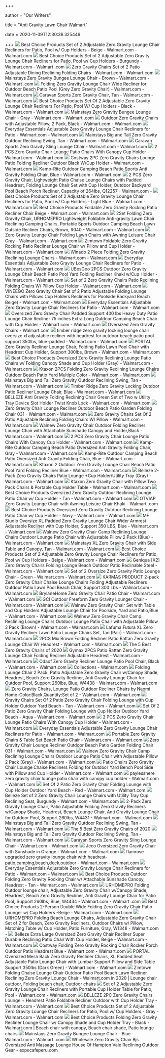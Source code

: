 +++
        
author = "Our Writers"
        
title = "Anti Gravity Lawn Chair Walmart"
        
date = 2020-11-09T12:30:39.325449
        
+++
[ ![](https://i5.walmartimages.com/asr/3dd44a1f-9e08-4315-bbcd-ea4bd1818336_1.8047fbdbc80f28db6894805846f17eb9.jpeg)](https://i5.walmartimages.com/asr/3dd44a1f-9e08-4315-bbcd-ea4bd1818336_1.8047fbdbc80f28db6894805846f17eb9.jpeg) Best Choice Products Set of 2 Adjustable Zero Gravity Lounge Chair  Recliners for Patio, Pool w/ Cup Holders - Beige - Walmart.com - Walmart.com
[ ![](https://i5.walmartimages.com/asr/5f985361-6c47-4ebc-a0f9-8f0ab44bb7ae_1.62efa8ac806fe8abca2fb579d065570f.jpeg)](https://i5.walmartimages.com/asr/5f985361-6c47-4ebc-a0f9-8f0ab44bb7ae_1.62efa8ac806fe8abca2fb579d065570f.jpeg) Best Choice Products Set of 2 Adjustable Zero Gravity Lounge Chair  Recliners for Patio, Pool w/ Cup Holders - Burgundy - Walmart.com - Walmart .com
[ ![](https://i5.walmartimages.com/asr/6efa0a10-37f9-42cc-9191-591e1f817c27_1.c9dd2484ef54f99241b73500b15bea24.jpeg?odnWidth=612&odnHeight=612&odnBg=ffffff)](https://i5.walmartimages.com/asr/6efa0a10-37f9-42cc-9191-591e1f817c27_1.c9dd2484ef54f99241b73500b15bea24.jpeg?odnWidth=612&odnHeight=612&odnBg=ffffff) Zero Gravity Chairs Set of 2 Patio Adjustable Dining Reclining Folding  Chairs - Walmart.com - Walmart.com
[ ![](https://i5.walmartimages.com/asr/1c6a19d3-99d1-430a-9f52-c61378a9586d_1.f8bed5bb83c9b230f50bf637ad3421d1.jpeg?odnWidth=612&odnHeight=612&odnBg=ffffff)](https://i5.walmartimages.com/asr/1c6a19d3-99d1-430a-9f52-c61378a9586d_1.f8bed5bb83c9b230f50bf637ad3421d1.jpeg?odnWidth=612&odnHeight=612&odnBg=ffffff) Mainstays Zero Gravity Bungee Lounge Chair - Brown - Walmart.com - Walmart .com
[ ![](https://i5.walmartimages.com/asr/91f27ffb-dbb0-40a5-ac4a-05f2f134c0ae_1.c2b506efce5d87916da579743045f053.jpeg?odnWidth=612&odnHeight=612&odnBg=ffffff)](https://i5.walmartimages.com/asr/91f27ffb-dbb0-40a5-ac4a-05f2f134c0ae_1.c2b506efce5d87916da579743045f053.jpeg?odnWidth=612&odnHeight=612&odnBg=ffffff) Folding Zero Gravity Lounge Chair Wide Recliner for Outdoor Beach Patio  Pool (Grey Zero Gravity Chair) - Walmart.com - Walmart.com
[ ![](https://i5.walmartimages.com/asr/d63a1bbd-9612-4d7e-a8d8-82bf1c4e1c39_1.c7b57be4e29d0a2b8c87c9209f85fc28.jpeg?odnWidth=612&odnHeight=612&odnBg=ffffff)](https://i5.walmartimages.com/asr/d63a1bbd-9612-4d7e-a8d8-82bf1c4e1c39_1.c7b57be4e29d0a2b8c87c9209f85fc28.jpeg?odnWidth=612&odnHeight=612&odnBg=ffffff) Caravan Sports Zero Gravity Chair, Tan - Walmart.com - Walmart.com
[ ![](https://i5.walmartimages.com/asr/ee245c39-30cb-4050-ae0d-3705b32b1928_2.440faaab3c08fb94ea381f5382231cad.jpeg?odnWidth=612&odnHeight=612&odnBg=ffffff)](https://i5.walmartimages.com/asr/ee245c39-30cb-4050-ae0d-3705b32b1928_2.440faaab3c08fb94ea381f5382231cad.jpeg?odnWidth=612&odnHeight=612&odnBg=ffffff) Best Choice Products Set Of 2 Adjustable Zero Gravity Lounge Chair  Recliners For Patio, Pool W/ Cup Holders - Black - Walmart.com - Walmart.com
[ ![](https://i5.walmartimages.com/asr/24895316-b0ca-42bd-902d-49a5a349da55_1.5284b0d511345b2b04f48a67d6e44dc6.jpeg?odnWidth=612&odnHeight=612&odnBg=ffffff)](https://i5.walmartimages.com/asr/24895316-b0ca-42bd-902d-49a5a349da55_1.5284b0d511345b2b04f48a67d6e44dc6.jpeg?odnWidth=612&odnHeight=612&odnBg=ffffff) Mainstays Zero Gravity Bungee Lounge Chair - Gray - Walmart.com - Walmart .com
[ ![](https://i5.walmartimages.com/asr/ca448358-aef7-4077-857f-bb17dfcc6a54_1.ff8a01385edd7408dc95f25bb60af23b.jpeg)](https://i5.walmartimages.com/asr/ca448358-aef7-4077-857f-bb17dfcc6a54_1.ff8a01385edd7408dc95f25bb60af23b.jpeg) Outdoor Zero Gravity Chairs with Adjustable Pillow, 2 Pack, Black - Walmart.com  - Walmart.com
[ ![](https://i5.walmartimages.com/asr/5c0afc19-6544-4381-ac4d-70d6772318e3_2.26ec3b59ce6529bcf94d12d30e03f925.jpeg)](https://i5.walmartimages.com/asr/5c0afc19-6544-4381-ac4d-70d6772318e3_2.26ec3b59ce6529bcf94d12d30e03f925.jpeg) Everyday Essentials Adjustable Zero Gravity Lounge Chair Recliners for Patio  - Walmart.com - Walmart.com
[ ![](https://i5.walmartimages.com/asr/743acc6c-ae47-434c-b56f-95d165791d63_1.d30a8d83e2f356ba06b3bb5d2c284d13.jpeg)](https://i5.walmartimages.com/asr/743acc6c-ae47-434c-b56f-95d165791d63_1.d30a8d83e2f356ba06b3bb5d2c284d13.jpeg) Mainstays Big and Tall Zero Gravity Outdoor Reclining Swing, Tan - Walmart.com  - Walmart.com
[ ![](https://i5.walmartimages.com/asr/f2c0c304-e37e-4786-93e2-b85522ac3914_1.b7b4e6e0a7da49fef42bbeeb460f45c0.jpeg?odnWidth=612&odnHeight=612&odnBg=ffffff)](https://i5.walmartimages.com/asr/f2c0c304-e37e-4786-93e2-b85522ac3914_1.b7b4e6e0a7da49fef42bbeeb460f45c0.jpeg?odnWidth=612&odnHeight=612&odnBg=ffffff) Caravan Sports Zero Gravity Sling Lounge Chair - Walmart.com - Walmart.com
[ ![](https://i5.walmartimages.com/asr/89eec10a-9146-499e-91ce-8b54893438a0_1.8564bed1769bd562ae937f244605b466.jpeg?odnWidth=612&odnHeight=612&odnBg=ffffff)](https://i5.walmartimages.com/asr/89eec10a-9146-499e-91ce-8b54893438a0_1.8564bed1769bd562ae937f244605b466.jpeg?odnWidth=612&odnHeight=612&odnBg=ffffff) 2 PCS Zero Gravity Chair Lounge Patio Chairs With Canopy Cup Holder -  Walmart.com - Walmart.com
[ ![](https://i5.walmartimages.com/asr/efb02c13-571a-4db3-adc0-b3013727a912_1.18f2d304c017b2ff8aeb13e050c9222f.jpeg?odnWidth=612&odnHeight=612&odnBg=ffffff)](https://i5.walmartimages.com/asr/efb02c13-571a-4db3-adc0-b3013727a912_1.18f2d304c017b2ff8aeb13e050c9222f.jpeg?odnWidth=612&odnHeight=612&odnBg=ffffff) Costway 2PC Zero Gravity Chairs Lounge Patio Folding Recliner Outdoor Black  W/Cup Holder - Walmart.com - Walmart.com
[ ![](https://i5.walmartimages.com/asr/122dd1ed-1e20-42c0-bc1f-865b23bb7a4a.40c0976e02ad84f322689f17b8c2bd58.jpeg?odnWidth=612&odnHeight=612&odnBg=ffffff)](https://i5.walmartimages.com/asr/122dd1ed-1e20-42c0-bc1f-865b23bb7a4a.40c0976e02ad84f322689f17b8c2bd58.jpeg?odnWidth=612&odnHeight=612&odnBg=ffffff) Kamp-Rite Outdoor Camping Beach Patio Sports Anti Gravity Folding Chair,  Blue - Walmart.com - Walmart.com
[ ![](https://i5.walmartimages.com/asr/da09c364-d76c-41ac-925b-054322d956ad_1.0ba33730e4c146d50d15519c3cbd1eb4.jpeg?odnWidth=612&odnHeight=612&odnBg=ffffff)](https://i5.walmartimages.com/asr/da09c364-d76c-41ac-925b-054322d956ad_1.0ba33730e4c146d50d15519c3cbd1eb4.jpeg?odnWidth=612&odnHeight=612&odnBg=ffffff) 2 PCS Zero Gravity Chair, Lightweight Patio Chaise Lounge Chairs with  Padded Headrest, Folding Lounge Chair Set with Cup Holder, Outdoor Backyard  Pool Beach Porch Recliner, Capacity of 264lbs, Q12257 - Walmart.com -
[ ![](https://i5.walmartimages.com/asr/a57e5ccb-6c31-43fe-9676-43da58bf08c7_1.fe560be102ad294526704ee24bed3629.jpeg?odnWidth=612&odnHeight=612&odnBg=ffffff)](https://i5.walmartimages.com/asr/a57e5ccb-6c31-43fe-9676-43da58bf08c7_1.fe560be102ad294526704ee24bed3629.jpeg?odnWidth=612&odnHeight=612&odnBg=ffffff) Best Choice Products Set of 2 Adjustable Zero Gravity Lounge Chair  Recliners for Patio, Pool w/ Cup Holders - Light Blue - Walmart.com -  Walmart.com
[ ![](https://i5.walmartimages.com/asr/8e92e006-5e8b-47fa-b840-3e04599e1fd0.62b80d0eb5b579a980b482701b7226d9.jpeg?odnWidth=612&odnHeight=612&odnBg=ffffff)](https://i5.walmartimages.com/asr/8e92e006-5e8b-47fa-b840-3e04599e1fd0.62b80d0eb5b579a980b482701b7226d9.jpeg?odnWidth=612&odnHeight=612&odnBg=ffffff) Best Choice Products Foldable Zero Gravity Rocking Patio Recliner Chair  Beige - Walmart.com - Walmart.com
[ ![](https://i5.walmartimages.com/asr/0ccfca7c-9c3f-4d33-8425-1b19a51bb327_1.4562f8ade5a506f14de9213203e4ee0c.jpeg?odnWidth=612&odnHeight=612&odnBg=ffffff)](https://i5.walmartimages.com/asr/0ccfca7c-9c3f-4d33-8425-1b19a51bb327_1.4562f8ade5a506f14de9213203e4ee0c.jpeg?odnWidth=612&odnHeight=612&odnBg=ffffff) 2Set Folding Zero Gravity Chair, URHOMEPRO Lightweight Foldable Anti-gravity  Lawn Chair Reclining Camping Chairs, Portable Sports Outdoor Camping Beach  Lawn Outside Recliner Chairs, Brown, R040 - Walmart.com - Walmart.com
[ ![](https://i5.walmartimages.com/asr/9f375acd-aad1-4059-85db-086f3b5feb93_1.00694ae485385f92d207db581278de4d.jpeg?odnWidth=612&odnHeight=612&odnBg=ffffff)](https://i5.walmartimages.com/asr/9f375acd-aad1-4059-85db-086f3b5feb93_1.00694ae485385f92d207db581278de4d.jpeg?odnWidth=612&odnHeight=612&odnBg=ffffff) Zero Gravity Lounge Chair Folding Lawn Chairs with Awning Leisure Chair  Gray - Walmart.com - Walmart.com
[ ![](https://i5.walmartimages.com/asr/fb1fe4bc-71c2-4189-9c6c-35cb861144d4_1.4d5e13d46711b6d96e9c0d37b52c80ef.jpeg?odnWidth=612&odnHeight=612&odnBg=ffffff)](https://i5.walmartimages.com/asr/fb1fe4bc-71c2-4189-9c6c-35cb861144d4_1.4d5e13d46711b6d96e9c0d37b52c80ef.jpeg?odnWidth=612&odnHeight=612&odnBg=ffffff) Zimtown Foldable Zero Gravity Rocking Patio Recliner Lounge Chair w/ Pillow  and Cup Holder - Walmart.com - Walmart.com
[ ![](https://i5.walmartimages.com/asr/c606df1e-a7c6-413c-893a-3ad19d0863fa_1.83687b125391011354daeb711030f613.jpeg?odnWidth=612&odnHeight=612&odnBg=ffffff)](https://i5.walmartimages.com/asr/c606df1e-a7c6-413c-893a-3ad19d0863fa_1.83687b125391011354daeb711030f613.jpeg?odnWidth=612&odnHeight=612&odnBg=ffffff) Winado 2 Piece Folding Zero Gravity Reclining Lounge Chairs - Walmart.com -  Walmart.com
[ ![](https://i5.walmartimages.com/asr/04bde87b-525d-4f85-bd42-c4e719e63178_2.5544ad952c22cf7fdf27d3f399dd5a9a.jpeg?odnWidth=612&odnHeight=612&odnBg=ffffff)](https://i5.walmartimages.com/asr/04bde87b-525d-4f85-bd42-c4e719e63178_2.5544ad952c22cf7fdf27d3f399dd5a9a.jpeg?odnWidth=612&odnHeight=612&odnBg=ffffff) Everyday Essentials Adjustable Zero Gravity Lounge Chair Recliners for Patio  - Walmart.com - Walmart.com
[ ![](https://i5.walmartimages.com/asr/81674453-0444-4934-a85e-1a539240f3f0_1.a5fde57c6cbcf1d3282367c930d067cb.jpeg?odnWidth=612&odnHeight=612&odnBg=ffffff)](https://i5.walmartimages.com/asr/81674453-0444-4934-a85e-1a539240f3f0_1.a5fde57c6cbcf1d3282367c930d067cb.jpeg?odnWidth=612&odnHeight=612&odnBg=ffffff) UBesGoo 2PCS Outdoor Zero Gravity Lounge Chair Beach Patio Pool Yard Folding  Recliner Khaki w/Cup Holder - Walmart.com - Walmart.com
[ ![](https://i5.walmartimages.com/asr/f6de8964-4ba7-451b-8736-40422c7edcdc_1.10fcd415a7b3d997232063a2b620976e.jpeg?odnWidth=612&odnHeight=612&odnBg=ffffff)](https://i5.walmartimages.com/asr/f6de8964-4ba7-451b-8736-40422c7edcdc_1.10fcd415a7b3d997232063a2b620976e.jpeg?odnWidth=612&odnHeight=612&odnBg=ffffff) Set of 2 Zero Gravity Chairs Patio Reclining Folding Chairs W/ Pillow Cup  Holder - Walmart.com - Walmart.com
[ ![](https://i5.walmartimages.com/asr/0dc72fd0-f7cd-4168-af58-3e169b78f9aa.f852a4ec5c3cb415848b0465c6c0cdab.jpeg?odnWidth=2000&odnHeight=2000&odnBg=ffffff)](https://i5.walmartimages.com/asr/0dc72fd0-f7cd-4168-af58-3e169b78f9aa.f852a4ec5c3cb415848b0465c6c0cdab.jpeg?odnWidth=2000&odnHeight=2000&odnBg=ffffff) VINEEGO Zero Gravity Chair Set of 2 Patio Adjustable Folding Lounge Chairs  with Pillows Cup Holders Recliners for Poolside Backyard Beach Beige) -  Walmart.com - Walmart.com
[ ![](https://i5.walmartimages.com/asr/2788ade5-b77e-4a35-9654-f1e39973b1b7_1.58b88a592e8ac17687754530f04398e7.jpeg)](https://i5.walmartimages.com/asr/2788ade5-b77e-4a35-9654-f1e39973b1b7_1.58b88a592e8ac17687754530f04398e7.jpeg) Everyday Essentials Adjustable Zero Gravity Lounge Chair Recliners for Patio  - Walmart.com - Walmart.com
[ ![](https://i5.walmartimages.com/asr/844a884f-4b85-46a3-92c1-e264ef6d90e8_1.fb7f91766a6b1ade692f4cec20d6dc42.jpeg?odnWidth=612&odnHeight=612&odnBg=ffffff)](https://i5.walmartimages.com/asr/844a884f-4b85-46a3-92c1-e264ef6d90e8_1.fb7f91766a6b1ade692f4cec20d6dc42.jpeg?odnWidth=612&odnHeight=612&odnBg=ffffff) Oversized Zero Gravity Chair Padded Support 400 lbs Heavy Duty Patio Lounge  Chair Recliner 75 inches Extra Long Outdoor Camping Beach Chair with Cup  Holder - Walmart.com - Walmart.com
[ ![](https://i5.walmartimages.com/asr/504f5fa4-28a5-4b4a-b0fa-c4208add25e1_1.9b0341b14d30bfac861b47c12ee8d4f5.jpeg?odnHeight=200&odnWidth=200&odnBg=ffffff)](https://i5.walmartimages.com/asr/504f5fa4-28a5-4b4a-b0fa-c4208add25e1_1.9b0341b14d30bfac861b47c12ee8d4f5.jpeg?odnHeight=200&odnWidth=200&odnBg=ffffff) Oversized Zero Gravity Chairs - Walmart.com
[ ![](https://i5.walmartimages.com/asr/e9e9366a-e0e5-4336-bdef-cb5731c352b1_1.d0c4e8b09f7a16a5514fc13cd631c088.jpeg?odnWidth=612&odnHeight=612&odnBg=ffffff)](https://i5.walmartimages.com/asr/e9e9366a-e0e5-4336-bdef-cb5731c352b1_1.d0c4e8b09f7a16a5514fc13cd631c088.jpeg?odnWidth=612&odnHeight=612&odnBg=ffffff) timber ridge zero gravity locking lounge chair oversize xl adjustable  recliner with headrest for outdoor beach patio pool support 350lbs,  blue-padded - Walmart.com - Walmart.com
[ ![](https://i5.walmartimages.com/asr/06738c5c-59b1-4a2a-ad54-16d77925efc8.e2ff1c83f6525a942110bbccd986c14b.jpeg?odnWidth=612&odnHeight=612&odnBg=ffffff)](https://i5.walmartimages.com/asr/06738c5c-59b1-4a2a-ad54-16d77925efc8.e2ff1c83f6525a942110bbccd986c14b.jpeg?odnWidth=612&odnHeight=612&odnBg=ffffff) PORTAL Zero Gravity Recliner Lounge Chair, Folding Patio Lawn Pool Chair  with Headrest Cup Holder, Support 300lbs, Brown - Walmart.com - Walmart.com
[ ![](https://i5.walmartimages.com/asr/41cf7e9c-2317-448a-9704-2b9a5d546182_1.83c0d479406014e38051abd08878f094.jpeg?odnWidth=612&odnHeight=612&odnBg=ffffff)](https://i5.walmartimages.com/asr/41cf7e9c-2317-448a-9704-2b9a5d546182_1.83c0d479406014e38051abd08878f094.jpeg?odnWidth=612&odnHeight=612&odnBg=ffffff) Best Choice Products Oversized Zero Gravity Reclining Lounge Patio Chairs  w/ Folding Canopy Shade and Cup Holder (Gray) - Walmart.com - Walmart.com
[ ![](https://i5.walmartimages.com/asr/e6b6b04b-590a-44dc-bf39-033a18283e5d_1.b72d0cc2745e2e9ce74f3120a5f9d6dd.jpeg?odnWidth=612&odnHeight=612&odnBg=ffffff)](https://i5.walmartimages.com/asr/e6b6b04b-590a-44dc-bf39-033a18283e5d_1.b72d0cc2745e2e9ce74f3120a5f9d6dd.jpeg?odnWidth=612&odnHeight=612&odnBg=ffffff) Ktaxon 2PCS Folding Zero Gravity Reclining Lounge Chairs Outdoor Beach Patio  Yard Multiple Color - Walmart.com - Walmart.com
[ ![](https://i5.walmartimages.com/asr/7b91cbec-50d5-478d-80e7-844a4aba4833_2.1e97ca3be3655741869eabc16b8140ff.jpeg)](https://i5.walmartimages.com/asr/7b91cbec-50d5-478d-80e7-844a4aba4833_2.1e97ca3be3655741869eabc16b8140ff.jpeg) Mainstays Big and Tall Zero Gravity Outdoor Reclining Swing, Tan - Walmart.com  - Walmart.com
[ ![](https://i5.walmartimages.com/asr/182d56aa-8832-4e41-a2af-a968421a6032.fdc4e190783c313174fa7f2bee094bbc.jpeg?odnWidth=612&odnHeight=612&odnBg=ffffff)](https://i5.walmartimages.com/asr/182d56aa-8832-4e41-a2af-a968421a6032.fdc4e190783c313174fa7f2bee094bbc.jpeg?odnWidth=612&odnHeight=612&odnBg=ffffff) Timber Ridge Zero Gravity Locking Outdoor Patio Recliner Lounge Chair, Blue  - Walmart.com - Walmart.com
[ ![](https://i5.walmartimages.com/asr/f4bd4652-c4ad-4bd0-bc9e-dcca1cb8f1c1_1.65364cbf2c782f3839a6ccac158859b4.jpeg?odnWidth=612&odnHeight=612&odnBg=ffffff)](https://i5.walmartimages.com/asr/f4bd4652-c4ad-4bd0-bc9e-dcca1cb8f1c1_1.65364cbf2c782f3839a6ccac158859b4.jpeg?odnWidth=612&odnHeight=612&odnBg=ffffff) BELLEZE Anti Gravity Folding Reclining Chair Green Set of Two w Utility  Tray Device Slot Holder Twist Knob Lock - Walmart.com - Walmart.com
[ ![](https://i5.walmartimages.com/asr/09d86101-f940-49db-b954-36f95bcdf6f9_1.f31781687abf4bf1cdc5f2fdfcf735c5.jpeg?odnWidth=612&odnHeight=612&odnBg=ffffff)](https://i5.walmartimages.com/asr/09d86101-f940-49db-b954-36f95bcdf6f9_1.f31781687abf4bf1cdc5f2fdfcf735c5.jpeg?odnWidth=612&odnHeight=612&odnBg=ffffff) Zero Gravity Chair Lounge Recliner Outdoor Beach Patio Garden Folding Chair  031 - Walmart.com - Walmart.com
[ ![](https://i5.walmartimages.com/asr/67a36f4b-d150-43ab-8ea5-5c7df87f0c25_1.344b43408cbd763b9ce20e1137d9747f.jpeg?odnWidth=612&odnHeight=612&odnBg=ffffff)](https://i5.walmartimages.com/asr/67a36f4b-d150-43ab-8ea5-5c7df87f0c25_1.344b43408cbd763b9ce20e1137d9747f.jpeg?odnWidth=612&odnHeight=612&odnBg=ffffff) Zero Gravity Chairs Set Of 2 Patio Adjustable Reclining Folding Chairs W/  Pillow - Walmart.com - Walmart.com
[ ![](https://i5.walmartimages.com/asr/fb972408-b66e-4838-8a3e-7d254a3854a2_1.55a1a92d30ca7909e0dd1668aa5e88c1.jpeg?odnWidth=612&odnHeight=612&odnBg=ffffff)](https://i5.walmartimages.com/asr/fb972408-b66e-4838-8a3e-7d254a3854a2_1.55a1a92d30ca7909e0dd1668aa5e88c1.jpeg?odnWidth=612&odnHeight=612&odnBg=ffffff) Walnew Zero Gravity Chair Outdoor Folding Recliner Lounge Chair with  Attachable Sunshade Canopy and Holder,Black - Walmart.com - Walmart.com
[ ![](https://i5.walmartimages.com/asr/567f34ba-3a86-4f5c-86a9-91e00b5eb7e8_1.f57687d082fb739542f10b354069cdf9.jpeg?odnWidth=612&odnHeight=612&odnBg=ffffff)](https://i5.walmartimages.com/asr/567f34ba-3a86-4f5c-86a9-91e00b5eb7e8_1.f57687d082fb739542f10b354069cdf9.jpeg?odnWidth=612&odnHeight=612&odnBg=ffffff) 2 PCS Zero Gravity Chair Lounge Patio Chairs With Canopy Cup Holder -  Walmart.com - Walmart.com
[ ![](https://i5.walmartimages.com/asr/d7c6c096-08a8-4039-ba6b-53545fdebdab.ae8030f9d38197dbfe6da256cb85e0dd.jpeg?odnWidth=612&odnHeight=612&odnBg=ffffff)](https://i5.walmartimages.com/asr/d7c6c096-08a8-4039-ba6b-53545fdebdab.ae8030f9d38197dbfe6da256cb85e0dd.jpeg?odnWidth=612&odnHeight=612&odnBg=ffffff) Kamp-Rite Outdoor Camping Beach Patio Oversized Anti Gravity Folding Chair,  Gray - Walmart.com - Walmart.com
[ ![](https://i5.walmartimages.com/asr/c4052fef-7efa-480a-9859-3b816ac342bf.816785de9b08039c238f089f51898062.jpeg?odnWidth=612&odnHeight=612&odnBg=ffffff)](https://i5.walmartimages.com/asr/c4052fef-7efa-480a-9859-3b816ac342bf.816785de9b08039c238f089f51898062.jpeg?odnWidth=612&odnHeight=612&odnBg=ffffff) Kamp-Rite Outdoor Camping Beach Patio Oversized Anti Gravity Folding Chair,  Blue - Walmart.com - Walmart.com
[ ![](https://i5.walmartimages.com/asr/de888692-c3ee-44b1-9c32-82f96ca30a01_1.d9a14e3c76776055f902b218ad590115.jpeg?odnWidth=612&odnHeight=612&odnBg=ffffff)](https://i5.walmartimages.com/asr/de888692-c3ee-44b1-9c32-82f96ca30a01_1.d9a14e3c76776055f902b218ad590115.jpeg?odnWidth=612&odnHeight=612&odnBg=ffffff) Ktaxon 2 Outdoor Zero Gravity Lounge Chair Beach Patio Pool Yard Folding  Recliner Blue - Walmart.com - Walmart.com
[ ![](https://i5.walmartimages.com/asr/4c677ea1-ee87-4da1-b945-f59deae50cc9_1.ae6097d88950a19b7f9f32dc3677a871.jpeg?odnWidth=612&odnHeight=612&odnBg=ffffff)](https://i5.walmartimages.com/asr/4c677ea1-ee87-4da1-b945-f59deae50cc9_1.ae6097d88950a19b7f9f32dc3677a871.jpeg?odnWidth=612&odnHeight=612&odnBg=ffffff) Belleze 2-Pack Zero Gravity Chairs Patio Lounge +Cup Holder/Utility Tray  (Gray) - Walmart.com - Walmart.com
[ ![](https://i5.walmartimages.com/asr/24f47f4b-03f2-493c-85ab-cd44915c1a9a_1.af4e200cc455eb30c1d11bdc8b7b8986.jpeg?odnWidth=612&odnHeight=612&odnBg=ffffff)](https://i5.walmartimages.com/asr/24f47f4b-03f2-493c-85ab-cd44915c1a9a_1.af4e200cc455eb30c1d11bdc8b7b8986.jpeg?odnWidth=612&odnHeight=612&odnBg=ffffff) Ktaxon Zero Gravity Chair with Pillow Two Pack Chairs & Portable Cup Holder  Table - Walmart.com - Walmart.com
[ ![](https://i5.walmartimages.com/asr/91bac794-3bb2-469a-99b4-1a18ec88288a.ea21421d62abb78fe5c95d4373aeb58a.jpeg?odnWidth=612&odnHeight=612&odnBg=ffffff)](https://i5.walmartimages.com/asr/91bac794-3bb2-469a-99b4-1a18ec88288a.ea21421d62abb78fe5c95d4373aeb58a.jpeg?odnWidth=612&odnHeight=612&odnBg=ffffff) Best Choice Products Oversized Zero Gravity Outdoor Reclining Lounge Patio  Chair w/ Cup Holder - Tan - Walmart.com - Walmart.com
[ ![](https://i5.walmartimages.com/asr/9d3d7b6b-79ac-4d54-90ba-a2d457eb11f5_1.79bc1590b571d360545f7610c0ad18b0.jpeg?odnWidth=282&odnHeight=282&odnBg=ffffff)](https://i5.walmartimages.com/asr/9d3d7b6b-79ac-4d54-90ba-a2d457eb11f5_1.79bc1590b571d360545f7610c0ad18b0.jpeg?odnWidth=282&odnHeight=282&odnBg=ffffff) OTVIAP Zero Gravity Lounge Chair with Awning Leisure Chair Khaki - Walmart .com
[ ![](https://i5.walmartimages.com/asr/8c3f66b5-da1b-484f-9039-a8618661cf47.706d0757ecdeb18ffb553ce67e734528.jpeg?odnWidth=612&odnHeight=612&odnBg=ffffff)](https://i5.walmartimages.com/asr/8c3f66b5-da1b-484f-9039-a8618661cf47.706d0757ecdeb18ffb553ce67e734528.jpeg?odnWidth=612&odnHeight=612&odnBg=ffffff) Best Choice Products Oversized Zero Gravity Outdoor Reclining Lounge Patio  Chair w/ Cup Holder - Navy - Walmart.com - Walmart.com
[ ![](https://i5.walmartimages.com/asr/1c72c53a-8e8e-459d-8bd1-42915780f7cb.bdb7b38188ebfa352789f1f87f67bb2c.jpeg?odnWidth=612&odnHeight=612&odnBg=ffffff)](https://i5.walmartimages.com/asr/1c72c53a-8e8e-459d-8bd1-42915780f7cb.bdb7b38188ebfa352789f1f87f67bb2c.jpeg?odnWidth=612&odnHeight=612&odnBg=ffffff) MF Studio Oversize XL Padded Zero Gravity Lounge Chair Wider Armrest  Adjustable Recliner with Cup Holder, Support 350 LBS, Blue - Walmart.com -  Walmart.com
[ ![](https://i5.walmartimages.com/asr/75230d0e-77c4-4da0-be96-4a7cf4e91f4f_1.7fe27c215bf7996c2a562680ad2e4c43.jpeg?odnWidth=282&odnHeight=282&odnBg=ffffff)](https://i5.walmartimages.com/asr/75230d0e-77c4-4da0-be96-4a7cf4e91f4f_1.7fe27c215bf7996c2a562680ad2e4c43.jpeg?odnWidth=282&odnHeight=282&odnBg=ffffff) Walnew Zero Gravity Chair Camp Reclining Lounge Chairs Outdoor Lounge Patio  Chair with Adjustable Pillow 2 Pack (Blue) - Walmart.com - Walmart.com
[ ![](https://i5.walmartimages.com/asr/54a05011-4456-4f22-aa4d-5ecc03a46310_2.7dc354063f31896e802a8dfbe14948c4.jpeg?odnWidth=612&odnHeight=612&odnBg=ffffff)](https://i5.walmartimages.com/asr/54a05011-4456-4f22-aa4d-5ecc03a46310_2.7dc354063f31896e802a8dfbe14948c4.jpeg?odnWidth=612&odnHeight=612&odnBg=ffffff) Mainstays XL Zero Gravity Chair with Side Table and Canopy, Tan - Walmart.com  - Walmart.com
[ ![](https://i5.walmartimages.com/asr/cc2c82a2-6e3f-4ac9-9f3f-f4f636155a18_2.606afc33b730bdb839c0be7eee88bd18.jpeg)](https://i5.walmartimages.com/asr/cc2c82a2-6e3f-4ac9-9f3f-f4f636155a18_2.606afc33b730bdb839c0be7eee88bd18.jpeg) Best Choice Products Set of 2 Adjustable Zero Gravity Lounge Chair  Recliners for Patio, Pool w/ Cup Holders - Beige - Walmart.com - Walmart.com
[ ![](https://i5.walmartimages.com/asr/a0cf0851-8654-4ccd-bba1-a4d943c4e4de.29771a7c9cca0301fb901d1e80f1ed8a.jpeg?odnWidth=612&odnHeight=612&odnBg=ffffff)](https://i5.walmartimages.com/asr/a0cf0851-8654-4ccd-bba1-a4d943c4e4de.29771a7c9cca0301fb901d1e80f1ed8a.jpeg?odnWidth=612&odnHeight=612&odnBg=ffffff) Geniqua [X2] Zero Gravity Chairs Folding Lounge Beach Outdoor Patio  Reclinable Steel - Walmart.com - Walmart.com
[ ![](https://i5.walmartimages.com/asr/b4678f77-f34a-447b-9361-f21a8e55fc92_1.0d9c3d3bd3281b203a5033b17eb42fcd.jpeg?odnWidth=612&odnHeight=612&odnBg=ffffff)](https://i5.walmartimages.com/asr/b4678f77-f34a-447b-9361-f21a8e55fc92_1.0d9c3d3bd3281b203a5033b17eb42fcd.jpeg?odnWidth=612&odnHeight=612&odnBg=ffffff) Set of 2 Oversize Zero Gravity Patio Lounge Chair - Green - Walmart.com -  Walmart.com
[ ![](https://i5.walmartimages.com/asr/59c5b16e-6ecb-4ed0-a13b-3975306e9a47_1.344b371612cfe14147b46e1740b8c61b.jpeg?odnWidth=612&odnHeight=612&odnBg=ffffff)](https://i5.walmartimages.com/asr/59c5b16e-6ecb-4ed0-a13b-3975306e9a47_1.344b371612cfe14147b46e1740b8c61b.jpeg?odnWidth=612&odnHeight=612&odnBg=ffffff) KARMAS PRODUCT 2-pack Zero Gravity Chair Chaise Lounge Chairs Folding  Adjustable Recliners Outdoor Patio Lawn Pool Beach Chair, Support 300 Lbs -  Walmart.com - Walmart.com
[ ![](https://i5.walmartimages.com/asr/559decda-5b06-458d-ac0b-63fd82ea8039_1.46c6f26ce1361e057f11ee6c8a6ba6cb.jpeg?odnWidth=612&odnHeight=612&odnBg=ffffff)](https://i5.walmartimages.com/asr/559decda-5b06-458d-ac0b-63fd82ea8039_1.46c6f26ce1361e057f11ee6c8a6ba6cb.jpeg?odnWidth=612&odnHeight=612&odnBg=ffffff) BrylaneHome Zero Gravity Chair Patio Chair - Walmart.com - Walmart.com
[ ![](https://i5.walmartimages.com/asr/8a0b7fdc-aefd-456a-96a5-4428b2016b3f_1.df469b0d2d85798c632785751846a459.jpeg?odnWidth=612&odnHeight=612&odnBg=ffffff)](https://i5.walmartimages.com/asr/8a0b7fdc-aefd-456a-96a5-4428b2016b3f_1.df469b0d2d85798c632785751846a459.jpeg?odnWidth=612&odnHeight=612&odnBg=ffffff) GCI Outdoor Freeform Zero Gravity Lounger Chair - Walmart.com - Walmart.com
[ ![](https://i5.walmartimages.com/asr/29cae081-3c23-4991-bb82-fec55514b02f_3.d1256cb0140e517af9dd09e941dce678.png?odnWidth=612&odnHeight=612&odnBg=ffffff)](https://i5.walmartimages.com/asr/29cae081-3c23-4991-bb82-fec55514b02f_3.d1256cb0140e517af9dd09e941dce678.png?odnWidth=612&odnHeight=612&odnBg=ffffff) Walnew Zero Gravity Chair Set with Table and Cup Holders Adjustable Lounge  Chair for Poolside, Yard and Patio,Blue - Walmart.com - Walmart.com
[ ![](https://i5.walmartimages.com/asr/022fb91b-259d-4d70-884d-41bba9462a18.6a98b2e51e5685a1de45ed666769e518.jpeg?odnWidth=612&odnHeight=612&odnBg=ffffff)](https://i5.walmartimages.com/asr/022fb91b-259d-4d70-884d-41bba9462a18.6a98b2e51e5685a1de45ed666769e518.jpeg?odnWidth=612&odnHeight=612&odnBg=ffffff) Walnew Zero Gravity Chair Camp Reclining Lounge Chairs Outdoor Lounge Patio  Chair with Adjustable Pillow 2 Pack (Brown) - Walmart.com - Walmart.com
[ ![](https://i5.walmartimages.com/asr/491f4b47-8516-416a-9a2a-4925e942144c_1.e4c1446c610d9cf5c294e14f41ae75a6.jpeg?odnWidth=612&odnHeight=612&odnBg=ffffff)](https://i5.walmartimages.com/asr/491f4b47-8516-416a-9a2a-4925e942144c_1.e4c1446c610d9cf5c294e14f41ae75a6.jpeg?odnWidth=612&odnHeight=612&odnBg=ffffff) Lafuma Futura XL Zero Gravity Recliner Lawn Patio Lounge Chairs Set, Tan  (Pair) - Walmart.com - Walmart.com
[ ![](https://i5.walmartimages.com/asr/bd26c69b-69e1-4280-9272-ba17c6655d57.f7331d48afe5a5ff0131a6bd9ee2904f.jpeg?odnWidth=612&odnHeight=612&odnBg=ffffff)](https://i5.walmartimages.com/asr/bd26c69b-69e1-4280-9272-ba17c6655d57.f7331d48afe5a5ff0131a6bd9ee2904f.jpeg?odnWidth=612&odnHeight=612&odnBg=ffffff) 2PCS Mix Brown Folding Recliner Patio Rattan Zero Gravity Lounge Chair W/  Headrest - Walmart.com - Walmart.com
[ ![](https://www.thespruce.com/thmb/xCsrIBrF7VlpXIqyXkV2QMicMxY=/900x0/filters:no_upscale():max_bytes(150000):strip_icc()/DidcotRecliningFoldingZeroGravityChairwithCushion-e722eed3ed5c452e9246c28b68a6c98a.jpg)](https://www.thespruce.com/thmb/xCsrIBrF7VlpXIqyXkV2QMicMxY=/900x0/filters:no_upscale():max_bytes(150000):strip_icc()/DidcotRecliningFoldingZeroGravityChairwithCushion-e722eed3ed5c452e9246c28b68a6c98a.jpg) The 5 Best Zero Gravity Chairs of 2020
[ ![](https://i5.walmartimages.com/asr/09754e20-cc1f-4517-a282-8b56da866d01.f5929fadaee81f6bb5f3653827aabad1.jpeg?odnWidth=612&odnHeight=612&odnBg=ffffff)](https://i5.walmartimages.com/asr/09754e20-cc1f-4517-a282-8b56da866d01.f5929fadaee81f6bb5f3653827aabad1.jpeg?odnWidth=612&odnHeight=612&odnBg=ffffff) Gymax 2PCS Patio Rattan Zero Gravity Lounge Chair Folding Recliner  Adjustable Headrest - Walmart.com - Walmart.com
[ ![](https://i5.walmartimages.com/asr/26542dac-ebbe-4b98-aa9c-c81db5580c59_1.007e707a1193d2b0b1465249ee71c1e1.jpeg?odnWidth=612&odnHeight=612&odnBg=ffffff)](https://i5.walmartimages.com/asr/26542dac-ebbe-4b98-aa9c-c81db5580c59_1.007e707a1193d2b0b1465249ee71c1e1.jpeg?odnWidth=612&odnHeight=612&odnBg=ffffff) Odaof Zero Gravity Recliner Lounge Patio Pool Chair, Black - Walmart.com -  Walmart.com
[ ![](https://i5.walmartimages.com/asr/6bfebdbe-2b78-4178-8ebf-706b71392df7_1.450bfbc5089b054a7542852f032ca9da.jpeg?odnWidth=450&odnHeight=450&odnBg=ffffff)](https://i5.walmartimages.com/asr/6bfebdbe-2b78-4178-8ebf-706b71392df7_1.450bfbc5089b054a7542852f032ca9da.jpeg?odnWidth=450&odnHeight=450&odnBg=ffffff) Collections - Walmart.com
[ ![](https://i5.walmartimages.com/asr/9d50c4f2-0835-47cb-80b4-755d5b73ba66_2.1a124fb5918c87789d7fda298d41d87b.jpeg?odnWidth=612&odnHeight=612&odnBg=ffffff)](https://i5.walmartimages.com/asr/9d50c4f2-0835-47cb-80b4-755d5b73ba66_2.1a124fb5918c87789d7fda298d41d87b.jpeg?odnWidth=612&odnHeight=612&odnBg=ffffff) Folding Lounge Chair 2 Pack, Patio Adjustable Zero Gravity Chair w/Canopy  Shade, Headrest, Beach Zero Gravity Recliner, Anti Gravity Lounge Chair for  Outdoor Pool, Support 260lbs, Blue, W4438 - Walmart.com - Walmart.com
[ ![](https://i5.walmartimages.com/asr/3b5353da-8ef5-400b-9a82-cc6eacbab3b8.0b46c5c7bda446907fd069bce01de91b.jpeg?odnWidth=612&odnHeight=612&odnBg=ffffff)](https://i5.walmartimages.com/asr/3b5353da-8ef5-400b-9a82-cc6eacbab3b8.0b46c5c7bda446907fd069bce01de91b.jpeg?odnWidth=612&odnHeight=612&odnBg=ffffff) Zero Gravity Chairs, Lounge Patio Outdoor Recliner Chairs by Naomi  Home-Color:Black,Quantity:Set of 2 - Walmart.com - Walmart.com
[ ![](https://i5.walmartimages.com/asr/58738cd3-7b5d-42db-b220-c7d3b8acab51_1.968001d4ac85de0465a03f71559e30c8.jpeg?odnWidth=612&odnHeight=612&odnBg=ffffff)](https://i5.walmartimages.com/asr/58738cd3-7b5d-42db-b220-c7d3b8acab51_1.968001d4ac85de0465a03f71559e30c8.jpeg?odnWidth=612&odnHeight=612&odnBg=ffffff) Gravity Chairs Set Of 2 Patio Zero Gravity Chair Folding Lounge with Cup  Holder Outdoor Yard Beach - Tan - Walmart.com - Walmart.com
[ ![](https://i5.walmartimages.com/asr/20925c71-c9e9-4954-8aa4-d56da7d51e90_1.c882287266250551c15f522719a47f50.jpeg?odnWidth=612&odnHeight=612&odnBg=ffffff)](https://i5.walmartimages.com/asr/20925c71-c9e9-4954-8aa4-d56da7d51e90_1.c882287266250551c15f522719a47f50.jpeg?odnWidth=612&odnHeight=612&odnBg=ffffff) Set Of 2 Patio Zero Gravity Chair Folding Lounge with Cup Holder Outdoor  Yard Beach - Aqua - Walmart.com - Walmart.com
[ ![](https://i5.walmartimages.com/asr/0492902e-0f68-4ac2-b373-4d89d2b180ec_1.dee40d2f9c8075ec80deacd6d54de8ca.jpeg?odnWidth=612&odnHeight=612&odnBg=ffffff)](https://i5.walmartimages.com/asr/0492902e-0f68-4ac2-b373-4d89d2b180ec_1.dee40d2f9c8075ec80deacd6d54de8ca.jpeg?odnWidth=612&odnHeight=612&odnBg=ffffff) 2 PCS Zero Gravity Chair Lounge Patio Chairs With Canopy Cup Holder -  Walmart.com - Walmart.com
[ ![](https://i5.walmartimages.com/asr/a600cf92-d9a1-4db8-b26d-6fd10ef46f6f_3.66132a338a6a3471b4d0b1095f095c5d.jpeg?odnWidth=612&odnHeight=612&odnBg=ffffff)](https://i5.walmartimages.com/asr/a600cf92-d9a1-4db8-b26d-6fd10ef46f6f_3.66132a338a6a3471b4d0b1095f095c5d.jpeg?odnWidth=612&odnHeight=612&odnBg=ffffff) Everyday Essentials Adjustable Zero Gravity Lounge Chair Recliners for Patio  - Walmart.com - Walmart.com
[ ![](https://i5.walmartimages.com/asr/0a0da8f4-3591-4197-bcc9-ed3784f72d56_1.833447a34e847ce9dd544954dbebe201.jpeg?odnWidth=612&odnHeight=612&odnBg=ffffff)](https://i5.walmartimages.com/asr/0a0da8f4-3591-4197-bcc9-ed3784f72d56_1.833447a34e847ce9dd544954dbebe201.jpeg?odnWidth=612&odnHeight=612&odnBg=ffffff) Portable Zero Gravity Chairs & Table Set Beach Patio Chair - Walmart.com -  Walmart.com
[ ![](https://i5.walmartimages.com/asr/bf1fb53d-a4e6-4d70-aa37-5f10532f9068_1.31158eb5bb1d45c6597eace38b15d4f6.jpeg?odnWidth=612&odnHeight=612&odnBg=ffffff)](https://i5.walmartimages.com/asr/bf1fb53d-a4e6-4d70-aa37-5f10532f9068_1.31158eb5bb1d45c6597eace38b15d4f6.jpeg?odnWidth=612&odnHeight=612&odnBg=ffffff) Zero Gravity Chair Lounge Recliner Outdoor Beach Patio Garden Folding Chair  031 - Walmart.com - Walmart.com
[ ![](https://i5.walmartimages.com/asr/c6973cba-0201-44bc-a29a-2c5347f3920d.00fb256661f14bef636cf0d49c7a2f71.jpeg?odnWidth=612&odnHeight=612&odnBg=ffffff)](https://i5.walmartimages.com/asr/c6973cba-0201-44bc-a29a-2c5347f3920d.00fb256661f14bef636cf0d49c7a2f71.jpeg?odnWidth=612&odnHeight=612&odnBg=ffffff) Walnew Zero Gravity Chair Camp Reclining Lounge Chairs Outdoor Lounge Patio  Chair with Adjustable Pillow 2 Pack (Gray) - Walmart.com - Walmart.com
[ ![](https://i5.walmartimages.com/asr/26247808-9011-4e56-8996-5f05a5aa698a_1.1a7658bea655c6286dce66d39274665a.jpeg?odnWidth=612&odnHeight=612&odnBg=ffffff)](https://i5.walmartimages.com/asr/26247808-9011-4e56-8996-5f05a5aa698a_1.1a7658bea655c6286dce66d39274665a.jpeg?odnWidth=612&odnHeight=612&odnBg=ffffff) Patio Chairs Zero Gravity Chair Lounge Chaise Recliners Folding for Outdoor  Yard Bench Pool Side with Pillow and Cup Holder - Walmart.com - Walmart.com
[ ![](https://i5.walmartimages.com/asr/ec6d2f56-6f96-4c9c-b7d1-4670bf880e48_1.1c27c6d3cda6f185a57bf8270561ffc8.jpeg?odnWidth=612&odnHeight=612&odnBg=ffffff)](https://i5.walmartimages.com/asr/ec6d2f56-6f96-4c9c-b7d1-4670bf880e48_1.1c27c6d3cda6f185a57bf8270561ffc8.jpeg?odnWidth=612&odnHeight=612&odnBg=ffffff) paylesshere zero gravity chair lounge patio chair with canopy cup holder -  Walmart.com - Walmart.com
[ ![](https://i5.walmartimages.com/asr/06559d1f-00c1-4df4-adcf-2f943c2fc6c4_1.d2b320696c1dac25186b311a92d8baf3.jpeg?odnWidth=612&odnHeight=612&odnBg=ffffff)](https://i5.walmartimages.com/asr/06559d1f-00c1-4df4-adcf-2f943c2fc6c4_1.d2b320696c1dac25186b311a92d8baf3.jpeg?odnWidth=612&odnHeight=612&odnBg=ffffff) Set Of 2 Patio Zero Gravity Chair Folding Lounge with Cup Holder Outdoor  Yard Beach - Red - Walmart.com - Walmart.com
[ ![](https://i5.walmartimages.com/asr/7fb332f9-5fc7-47a0-b6cd-4a9ebb5aa50b_1.ea968850836bd0785e891910f56417cb.jpeg?odnWidth=612&odnHeight=612&odnBg=ffffff)](https://i5.walmartimages.com/asr/7fb332f9-5fc7-47a0-b6cd-4a9ebb5aa50b_1.ea968850836bd0785e891910f56417cb.jpeg?odnWidth=612&odnHeight=612&odnBg=ffffff) Belleze Set of 2 Zero Gravity Chair Lounge Chairs with Utility Tray Cup  Reclining Seat, Burgundy - Walmart.com - Walmart.com
[ ![](https://i5.walmartimages.com/asr/cae8b027-7249-4a97-b079-0ea7d484d64e_1.5083f5c55473427410fa03b80025873f.jpeg?odnWidth=612&odnHeight=612&odnBg=ffffff)](https://i5.walmartimages.com/asr/cae8b027-7249-4a97-b079-0ea7d484d64e_1.5083f5c55473427410fa03b80025873f.jpeg?odnWidth=612&odnHeight=612&odnBg=ffffff) 2-Pack Zero Gravity Lounge Chair, Patio Adjustable Folding Zero Gravity  Recliners w/Canopy Shade, Headrest, Beach Lounge Chair, Anti Gravity Lounge  Chair for Outdoor Pool, Support 260lbs, W4431 - Walmart.com - Walmart.com
[ ![](https://i5.walmartimages.com/dfw/6e29e393-b3ad/k2-_76d94db5-0c55-43cd-abd2-53076a4d08fb.v1.jpg)](https://i5.walmartimages.com/dfw/6e29e393-b3ad/k2-_76d94db5-0c55-43cd-abd2-53076a4d08fb.v1.jpg) Mainstays Big and Tall Zero Gravity Outdoor Reclining Swing, Tan - Walmart.com  - Walmart.com
[ ![](https://www.thespruce.com/thmb/u3rt3REhhB7spkS6CM2PvpDPu7s=/900x0/filters:no_upscale():max_bytes(150000):strip_icc()/ByerRecliningZeroGravityChair-79826d91d20c4fa8b5ea9a650ac3fa15.jpg)](https://www.thespruce.com/thmb/u3rt3REhhB7spkS6CM2PvpDPu7s=/900x0/filters:no_upscale():max_bytes(150000):strip_icc()/ByerRecliningZeroGravityChair-79826d91d20c4fa8b5ea9a650ac3fa15.jpg) The 5 Best Zero Gravity Chairs of 2020
[ ![](https://i5.walmartimages.com/asr/1bf701dd-3691-4296-ac95-100076aabea7_3.c9b6e5874c09ebb5dfe6b5459edc0148.jpeg)](https://i5.walmartimages.com/asr/1bf701dd-3691-4296-ac95-100076aabea7_3.c9b6e5874c09ebb5dfe6b5459edc0148.jpeg) Mainstays Big and Tall Zero Gravity Outdoor Reclining Swing, Tan - Walmart.com  - Walmart.com
[ ![](https://i5.walmartimages.com/asr/64f00442-03a9-4dd8-952d-54360e7d57e1_1.b70198effc9e7ad73b1f4871f40b6ced.jpeg)](https://i5.walmartimages.com/asr/64f00442-03a9-4dd8-952d-54360e7d57e1_1.b70198effc9e7ad73b1f4871f40b6ced.jpeg) Caravan Sports Zero Gravity Sling Lounge Chair - Walmart.com - Walmart.com
[ ![](https://i5.walmartimages.com/asr/b012e709-0b8f-4cde-a7d2-d842813fc923_1.614892d65041d16ec1543c54428a823b.jpeg?odnWidth=612&odnHeight=612&odnBg=ffffff)](https://i5.walmartimages.com/asr/b012e709-0b8f-4cde-a7d2-d842813fc923_1.614892d65041d16ec1543c54428a823b.jpeg?odnWidth=612&odnHeight=612&odnBg=ffffff) Jeco Oversized Zero Gravity Chair with Sunshade in Orange - Walmart.com -  Walmart.com
[ ![](https://i5.walmartimages.com/asr/3c5a7efb-aa87-4f39-a477-2eb995a3d9ba_1.ba5a2d0be084e9963f9610a6b5ba50fc.jpeg?odnWidth=612&odnHeight=612&odnBg=ffffff)](https://i5.walmartimages.com/asr/3c5a7efb-aa87-4f39-a477-2eb995a3d9ba_1.ba5a2d0be084e9963f9610a6b5ba50fc.jpeg?odnWidth=612&odnHeight=612&odnBg=ffffff) flamrose upgraded zero gravity lounge chair with headrest- patio,camping,beach,deck,outdoor  - Walmart.com - Walmart.com
[ ![](https://i5.walmartimages.com/asr/534788c3-618e-48f7-9a3d-55271933171a_2.9ef3d1925ae09ac0539c448b7d5aa5ff.jpeg)](https://i5.walmartimages.com/asr/534788c3-618e-48f7-9a3d-55271933171a_2.9ef3d1925ae09ac0539c448b7d5aa5ff.jpeg) Everyday Essentials Adjustable Zero Gravity Lounge Chair Recliners for Patio  - Walmart.com - Walmart.com
[ ![](https://i5.walmartimages.com/asr/05885d47-41b0-45ed-af16-f58ddd779bac.c5cdff1292b1f4dfa611b3cbf9ef96d2.jpeg?odnWidth=612&odnHeight=612&odnBg=ffffff)](https://i5.walmartimages.com/asr/05885d47-41b0-45ed-af16-f58ddd779bac.c5cdff1292b1f4dfa611b3cbf9ef96d2.jpeg?odnWidth=612&odnHeight=612&odnBg=ffffff) Best Choice Products Outdoor Folding Zero Gravity Rocking Chair w/  Attachable Sunshade Canopy, Headrest - Tan - Walmart.com - Walmart.com
[ ![](https://i5.walmartimages.com/asr/384f506c-25ea-4336-a788-0748428d78bb_2.980839c3d679342768c32dfe2d3bd9f6.jpeg?odnWidth=612&odnHeight=612&odnBg=ffffff)](https://i5.walmartimages.com/asr/384f506c-25ea-4336-a788-0748428d78bb_2.980839c3d679342768c32dfe2d3bd9f6.jpeg?odnWidth=612&odnHeight=612&odnBg=ffffff) URHOMEPRO Folding Outdoor lounge chair, Adjustable Zero Gravity Chair  w/Canopy Shade, Headrest, Beach Zero Gravity Recliner, Anti Gravity Lounge  Chair for Patio Pool, Support 260lbs, Blue, W4434 - Walmart.com - Walmart .com
[ ![](https://i5.walmartimages.com/asr/cbd75234-b2c6-462a-a8ba-e3f3c93fae28.873efbae74e243988dfb03b090e0c5f1.jpeg?odnWidth=612&odnHeight=612&odnBg=ffffff)](https://i5.walmartimages.com/asr/cbd75234-b2c6-462a-a8ba-e3f3c93fae28.873efbae74e243988dfb03b090e0c5f1.jpeg?odnWidth=612&odnHeight=612&odnBg=ffffff) Best Choice Products 2-Person Double Wide Folding Zero Gravity Chair Patio  Lounger w/ Cup Holders -Beige - Walmart.com - Walmart.com
[ ![](https://i5.walmartimages.com/asr/3b2fabb1-112a-4969-bc2a-ee011dc84742_1.fa935db17afd8689b4414efe1133b10f.jpeg?odnWidth=612&odnHeight=612&odnBg=ffffff)](https://i5.walmartimages.com/asr/3b2fabb1-112a-4969-bc2a-ee011dc84742_1.fa935db17afd8689b4414efe1133b10f.jpeg?odnWidth=612&odnHeight=612&odnBg=ffffff) URHOMEPRO Folding Beach Lounge Chairs, Adjustable Zero Gravity Chair Set of  2 for Beach, Zero Gravity Recliners, Outdoor Chairs w/ Pillow, Matching  Table w/ Cup Holder, Patio Furniture, Gray, W1348 - Walmart.com -
[ ![](https://i5.walmartimages.com/asr/f35bdb9f-d501-485f-a4d8-febf8a8de694_1.35a43c7f81e659d9c3b67d14b8b4408d.jpeg?odnWidth=612&odnHeight=612&odnBg=ffffff)](https://i5.walmartimages.com/asr/f35bdb9f-d501-485f-a4d8-febf8a8de694_1.35a43c7f81e659d9c3b67d14b8b4408d.jpeg?odnWidth=612&odnHeight=612&odnBg=ffffff) Belleze Extra Large Oversized Zero Gravity Chair Recliner Super Durable  Reclining Patio Chair With Cup Holder, Beige - Walmart.com - Walmart.com
[ ![](https://i5.walmartimages.com/asr/20a55e59-a853-4433-a860-5424a66584cc_1.33773d38c06085e61bba8559c6d62aa8.jpeg?odnWidth=612&odnHeight=612&odnBg=ffffff)](https://i5.walmartimages.com/asr/20a55e59-a853-4433-a860-5424a66584cc_1.33773d38c06085e61bba8559c6d62aa8.jpeg?odnWidth=612&odnHeight=612&odnBg=ffffff) Costway Folding Zero Gravity Rocking Chair Rocker Porch Outdoor Patio  Headrest Blue - Walmart.com - Walmart.com
[ ![](https://i5.walmartimages.com/asr/fd188ecf-4645-477b-a462-c6ced3d1c354.16ae53cfd7918d704a53389ed62af2e2.jpeg?odnWidth=612&odnHeight=612&odnBg=ffffff)](https://i5.walmartimages.com/asr/fd188ecf-4645-477b-a462-c6ced3d1c354.16ae53cfd7918d704a53389ed62af2e2.jpeg?odnWidth=612&odnHeight=612&odnBg=ffffff) PORTAL Oversized Mesh Back Zero Gravity Recliner Chairs, XL Padded Seat  Adjustable Patio Lounge Chair with Lumbar Support Pillow and Side Table  Support 350lbs (Dark Green) - Walmart.com - Walmart.com
[ ![](https://i.pinimg.com/474x/b2/9e/93/b29e935ff16d4a47b46fc9ac80fc0389.jpg)](https://i.pinimg.com/474x/b2/9e/93/b29e935ff16d4a47b46fc9ac80fc0389.jpg) Zimtown Folding Chaise Lounge Chair Outdoor Patio Pool Beach Lawn Recliner  Reclining Zero Gravity Lounge Chair - Walmart.com in 2020 | Lounge chair  outdoor, Folding beach chair, Outdoor chairs
[ ![](https://i5.walmartimages.com/asr/95734874-a990-4be3-a67e-4a1ddffd1305_1.d51b2d6691bbc2831239441bce93e315.jpeg?odnWidth=612&odnHeight=612&odnBg=ffffff)](https://i5.walmartimages.com/asr/95734874-a990-4be3-a67e-4a1ddffd1305_1.d51b2d6691bbc2831239441bce93e315.jpeg?odnWidth=612&odnHeight=612&odnBg=ffffff) Set of 2 Adjustable Zero Gravity Lounge Chair Recliners with Portable Cup  Holder Table for Patio, Pool - Walmart.com - Walmart.com
[ ![](https://i5.walmartimages.com/asr/38cc7a7a-964f-401d-ae65-46f14738266f.2bd4ed0ea8f845e2d9444635f523eecb.jpeg?odnWidth=612&odnHeight=612&odnBg=ffffff)](https://i5.walmartimages.com/asr/38cc7a7a-964f-401d-ae65-46f14738266f.2bd4ed0ea8f845e2d9444635f523eecb.jpeg?odnWidth=612&odnHeight=612&odnBg=ffffff) BELLEZE 2PC Zero Gravity Chairs Lounge + Headrest Patio Foldable Recliner  Outdoor with Cup Holder Tray - Walmart.com - Walmart.com
[ ![](https://i5.walmartimages.com/asr/9322bdc6-e15b-418a-9e8c-26ba54ace541.44cfa856c632a2e09c79133a7fe0369b.jpeg?odnWidth=612&odnHeight=612&odnBg=ffffff)](https://i5.walmartimages.com/asr/9322bdc6-e15b-418a-9e8c-26ba54ace541.44cfa856c632a2e09c79133a7fe0369b.jpeg?odnWidth=612&odnHeight=612&odnBg=ffffff) Best Choice Products Set of 2 Adjustable Zero Gravity Lounge Chair  Recliners for Patio, Pool w/ Cup Holders - Gray - Walmart.com - Walmart.com
[ ![](https://i.pinimg.com/originals/ac/ca/ee/accaee86045fc36066a103f39d0e025a.jpg)](https://i.pinimg.com/originals/ac/ca/ee/accaee86045fc36066a103f39d0e025a.jpg) Best Choice Products Folding Zero Gravity Recliner Lounge Chair w/ Canopy  Shade and Cup Holder Tray - Black - Walmart.com | Beach chair with canopy,  Beach chair shade, Patio lounge chairs
[ ![](https://i5.walmartimages.com/asr/3fb6a33e-e726-49a0-9018-0786f5337ea1_1.cb62aca9df655d1df8069f34a112c562.jpeg)](https://i5.walmartimages.com/asr/3fb6a33e-e726-49a0-9018-0786f5337ea1_1.cb62aca9df655d1df8069f34a112c562.jpeg) Mainstays Zero Gravity Bungee Lounge Chair - Blue - Walmart.com - Walmart .com
[ ![](https://www.expocafeperu.com/w/2020/08/zero-gravity-chair-bjs-wholesale-oversized-massage-anti-lounge-caravan-sports-reclining-walmart-1092x1092.jpeg)](https://www.expocafeperu.com/w/2020/08/zero-gravity-chair-bjs-wholesale-oversized-massage-anti-lounge-caravan-sports-reclining-walmart-1092x1092.jpeg) Wholesale Zero Gravity Chair Bjs Oversized Anti Massage Lounge House Of  Hampton Vale Reclining Outdoor Gear - expocafeperu.com

